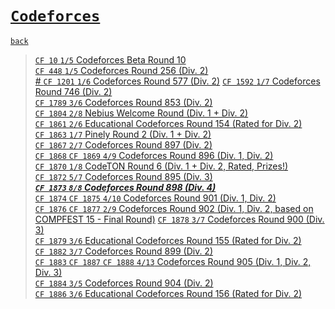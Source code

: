 # [`Codeforces`]
[`back`](../)

> [`CF 10` `1/5` Codeforces Beta Round 10](./cf_10)  
> [`CF 448` `1/5` Codeforces Round 256 (Div. 2)](./cf_448)  
> [# `CF 1201` `1/6` Codeforces Round 577 (Div. 2)](./cf_1201)
> [`CF 1592` `1/7` Codeforces Round 746 (Div. 2)](./cf_1592)  
> [`CF 1789` `3/6` Codeforces Round 853 (Div. 2)](./cf_1789)  
> [`CF 1804` `2/8` Nebius Welcome Round (Div. 1 + Div. 2)](./cf_1804)  
> [`CF 1861` `2/6` Educational Codeforces Round 154 (Rated for Div. 2)](./cf_1861)  
> [`CF 1863` `1/7` Pinely Round 2 (Div. 1 + Div. 2)](./cf_1863)  
> [`CF 1867` `2/7` Codeforces Round 897 (Div. 2)](./cf_1867)  
> [`CF 1868` `CF 1869` `4/9` Codeforces Round 896 (Div. 1, Div. 2)](./cf_1868_1869)  
> [`CF 1870` `1/8` CodeTON Round 6 (Div. 1 + Div. 2, Rated, Prizes!)](./cf_1870)  
> [`CF 1872` `5/7` Codeforces Round 895 (Div. 3)](./cf_1872)  
> [***`CF 1873` `8/8` Codeforces Round 898 (Div. 4)***](./cf_1873)  
> [`CF 1874` `CF 1875` `4/10` Codeforces Round 901 (Div. 1, Div. 2)](./cf_1874_1875)  
> [`CF 1876` `CF 1877` `2/9` Codeforces Round 902 (Div. 1, Div. 2, based on COMPFEST 15 - Final Round)](./cf_1876_1877)
> [`CF 1878` `3/7` Codeforces Round 900 (Div. 3)](./cf_1878)  
> [`CF 1879` `3/6` Educational Codeforces Round 155 (Rated for Div. 2)](./cf_1879)  
> [`CF 1882` `3/7` Codeforces Round 899 (Div. 2)](./cf_1882)  
> [`CF 1883` `CF 1887` `CF 1888` `4/13` Codeforces Round 905 (Div. 1, Div. 2, Div. 3)](./cf_1883_1887_1888)  
> [`CF 1884` `3/5` Codeforces Round 904 (Div. 2)](./cf_1884)  
> [`CF 1886` `3/6` Educational Codeforces Round 156 (Rated for Div. 2)](./cf_1886)  


[`Codeforces`]: /OJ_ans/cf
[`Zerojudge`]: /OJ_ans/zj
[`PCIC`]: /OJ_ans/PCIC

<link id="style_css" rel="stylesheet" type="text/css" href="/OJ_ans/style.css">
